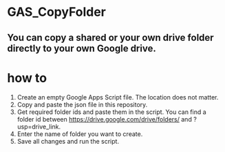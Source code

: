 # GAS_CopyFolder
## You can copy a shared or your own drive folder directly to your own Google drive.
# how to
1. Create an empty Google Apps Script file. The location does not matter.
2. Copy and paste the json file in this repository.
3. Get required folder ids and paste them in the script. You can find a folder id between https://drive.google.com/drive/folders/ and ?usp=drive_link.
4. Enter the name of folder you want to create.
5. Save all changes and run the script.
